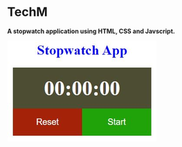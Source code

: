 # TechM

**A stopwatch application using HTML, CSS and Javscript.**


![alt text](https://github.com/sridhare4/TechM/blob/main/stop.JPG?raw=true)
